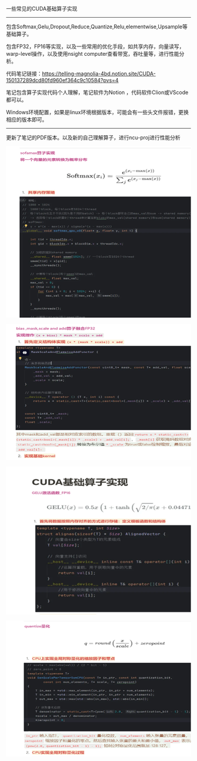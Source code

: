 一些常见的CUDA基础算子实现

-----------------------------------------------------------------------------------------------------------------

包含Softmax,Gelu,Dropout,Reduce,Quantize,Relu,elementwise,Upsample等基础算子。

包含FP32，FP16等实现，以及一些常用的优化手段，如共享内存，向量读写，warp-level操作，以及使用nsight computer查看带宽，吞吐量等，进行性能分析。

代码笔记链接：https://telling-magnolia-4bd.notion.site/CUDA-150137289dcd80fd960ef364c9c10584?pvs=4

笔记包含算子实现代码个人理解，笔记软件为Notion ，代码软件Clion或VScode都可以。

Windows环境配置，如果是linux环境根据版本，可能会有一些头文件报错，更换相应的版本即可。

----------------------------------------------------------------------------------------------------------------------

更新了笔记的PDF版本。以及新的自己理解算子，进行ncu-proj进行性能分析

![Image text](https://github.com/Fyzyukk/CUDA-basic-operator/blob/main/images/1.png)

![Image text](https://github.com/Fyzyukk/CUDA-basic-operator/blob/main/images/2.png)

![Image text](https://github.com/Fyzyukk/CUDA-basic-operator/blob/main/images/3.png)

![Image text](https://github.com/Fyzyukk/CUDA-basic-operator/blob/main/images/4.png)
